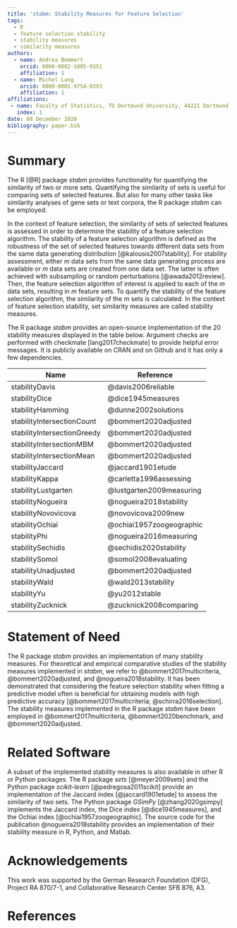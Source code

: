 ```yaml
---
title: 'stabm: Stability Measures for Feature Selection'
tags:
  - R
  - feature selection stability
  - stability measures
  - similarity measures
authors:
  - name: Andrea Bommert
    orcid: 0000-0002-1005-9351
    affiliation: 1
  - name: Michel Lang
    orcid: 0000-0001-9754-0393
    affiliation: 1
affiliations:
 - name: Faculty of Statistics, TU Dortmund University, 44221 Dortmund, Germany
   index: 1
date: 08 December 2020
bibliography: paper.bib
---
```


# Summary
The R [@R] package *stabm* provides functionality for quantifying the similarity of two or more sets.
Quantifying the similarity of sets is useful for comparing sets of selected features.
But also for many other tasks like similarity analyses of gene sets or text corpora, the R package *stabm* can be employed.

In the context of feature selection, the similarity of sets of selected features is assessed in order to determine the stability of a feature selection algorithm.
The stability of a feature selection algorithm is defined as the robustness of the set of selected features towards different data sets from the same data generating distribution [@kalousis2007stability].
For stability assessment, either *m* data sets from the same data generating process are available or *m* data sets are created from one data set.
The latter is often achieved with subsampling or random perturbations [@awada2012review].
Then, the feature selection algorithm of interest is applied to each of the *m* data sets, resulting in *m* feature sets.
To quantify the stability of the feature selection algorithm, the similarity of the *m* sets is calculated.
In the context of feature selection stability, set similarity measures are called stability measures.

The R package *stabm* provides an open-source implementation of the 20 stability measures displayed in the table below.
Argument checks are performed with checkmate [lang2017checkmate] to provide helpful error messages.
It is publicly available on CRAN and on Github and it has only a few dependencies.

|Name | Reference|
|-----|----------|
|stabilityDavis | @davis2006reliable|
|stabilityDice | @dice1945measures|
|stabilityHamming | @dunne2002solutions|
|stabilityIntersectionCount | @bommert2020adjusted|
|stabilityIntersectionGreedy | @bommert2020adjusted|
|stabilityIntersectionMBM | @bommert2020adjusted|
|stabilityIntersectionMean | @bommert2020adjusted|
|stabilityJaccard | @jaccard1901etude|
|stabilityKappa | @carletta1996assessing|
|stabilityLustgarten | @lustgarten2009measuring|
|stabilityNogueira | @nogueira2018stability|
|stabilityNovovicova | @novovicova2009new|
|stabilityOchiai | @ochiai1957zoogeographic|
|stabilityPhi | @nogueira2016measuring|
|stabilitySechidis | @sechidis2020stability|
|stabilitySomol | @somol2008evaluating|
|stabilityUnadjusted | @bommert2020adjusted|
|stabilityWald | @wald2013stability|
|stabilityYu | @yu2012stable|
|stabilityZucknick | @zucknick2008comparing|

# Statement of Need
The R package *stabm* provides an implementation of many stability measures.
For theoretical and empirical comparative studies of the stability measures implemented in *stabm*, we refer to @bommert2017multicriteria, @bommert2020adjusted, and @nogueira2018stability.
It has been demonstrated that considering the feature selection stability when fitting a predictive model often is beneficial for obtaining models with high predictive accuracy [@bommert2017multicriteria; @schirra2016selection].
The stability measures implemented in the R package *stabm* have been employed in @bommert2017multicriteria, @bommert2020benchmark, and @bommert2020adjusted.

# Related Software
A subset of the implemented stability measures is also available in other R or Python packages.
The R package *sets* [@meyer2009sets] and the Python package *scikit-learn* [@pedregosa2011scikit] provide an implementation of the Jaccard index [@jaccard1901etude] to assess the similarity of two sets.
The Python package *GSimPy* [@zhang2020gsimpy] implements the Jaccard index, the Dice index [@dice1945measures], and the Ochiai index [@ochiai1957zoogeographic].
The source code for the publication @nogueira2018stability provides an implementation of their stability measure in R, Python, and Matlab.

# Acknowledgements

This work was supported by the German Research Foundation (DFG), Project RA 870/7-1, and Collaborative Research Center SFB 876, A3.

# References
